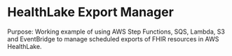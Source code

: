 # HealthLake Export Manager

Purpose: Working example of using AWS Step Functions, SQS, Lambda, S3 and EventBridge to manage scheduled exports of FHIR resources in AWS HealthLake.
